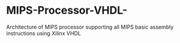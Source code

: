 # MIPS-Processor-VHDL-
Architecture of MIPS processor supporting all MIPS basic assembly instructions using Xilinx VHDL 
